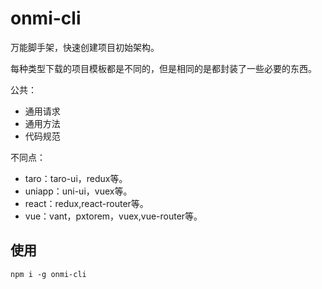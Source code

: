 # onmi-cli
万能脚手架，快速创建项目初始架构。

每种类型下载的项目模板都是不同的，但是相同的是都封装了一些必要的东西。

公共：

- 通用请求
- 通用方法
- 代码规范

不同点：

- taro：taro-ui，redux等。
- uniapp：uni-ui，vuex等。
- react：redux,react-router等。
- vue：vant，pxtorem，vuex,vue-router等。

## 使用
```
npm i -g onmi-cli
```
